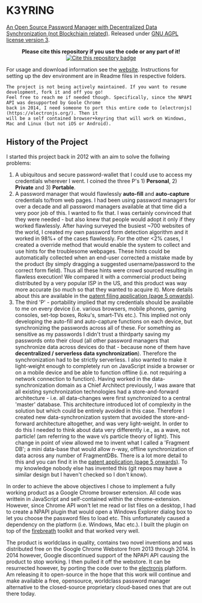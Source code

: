 # K3YRING
[An Open Source Password Manager with Decentralized Data Synchronization (not Blockchiain related)](http://www.untrix.com/w3/html/web.html).
Released under [GNU AGPL license version 3](http://www.gnu.org/licenses/agpl.txt).

<p align="center">
  <b>Please cite this repository if you use the code or any part of it!</b>
  <br />
  <a href="CITATION.cff">
    <img src="https://img.shields.io/badge/Cite%20this%20repository-blue" alt="Cite this repository badge" />
  </a>
</p>

For usage and download information see the [website](http://www.untrix.com/w3/html/web.html). Instructions for setting up the dev environment are in Readme files in respective folders.
```
The project is not being actively maintained. If you want to resume development, fork it and off you go!
Feel free to reach me if needed though. Specifically, since the NPAPI API was desupported by Goole Chrome
back in 2014, I need someone to port this entire code to [electronjs](https://electronjs.org/). Then it
will be a self contained browser+keyring that will work on Windows, Mac and Linux (but not iOS or Android).
```

## History of the Project
I started this project back in 2012 with an aim to solve the follwing problems:
1. A ubiquitous and secure password-wallet that I could use to access my credentials wherever I went. I coined the three P's 1) **Personal**, 2) **Private** and 3) **Portable**.
1. A password manager that would flawlessly **auto-fill** and **auto-capture** credentials to/from web pages. I had been using password managers for over a decade and all password managers available at that time did a very poor job of this. I wanted to fix that. I was certainly convinced that they were needed - but also knew that people would adopt it only if they worked flawlessly. After having surveyed the busiest ~700 websites of the world, I created my own password form detection algorithm and it worked in 98%+ of the cases flawlessly. For the other <2% cases, I created a override method that would enable the system to collect and use hints for the troublesome webpages. These hints could be automatically collected when an end-user corrected a mistake made by the product (by simply dragging a suggested username/password to the correct form field). Thus all these hints were crowd sourced resulting in flawless execution! We compared it with a commercial product being distributed by a very popular ISP in the US, and this product was way more accurate (so much so that they wanted to acquire it). More details about this are available in the [patent filing application (page 5 onwards)](docs/DND_patent.pdf).
1. The third 'P' - portability implied that my credentials should be available to me on every device (i.e. various browsers, mobile phones, gaming consoles, set-top boxes, Roku's, smart-TVs etc.). This implied not only developing the auto-fill and auto-capture functions on each device, but synchronizing the passwords across all of these. For something as sensitive as my passwords I didn't trust a thirdparty saving my passwords onto their cloud (all other password managers that synchronize data across devices do that - because none of them have **decentralized / serverless data synchronization**). Therefore the synchronization had to be strictly serverless. I also wanted to make it light-weight enough to completely run on JavaScript inside a browser or on a mobile device and be able to function offline (i.e. not requiring a network connection to function). Having worked in the data-synchronization domain as a Chief Architect previously, I was aware that all existing synchronization technologies had a store-and-forward architecture - i.e. all data-changes were first synchronized to a central 'master' database. This architecture introduced lot of complexity in the solution but which could be entirely avoided in this case. Therefore I created new data-synchronization system that avoided the store-and-forward architecture altogether, and was very light-weight. In order to do this I needed to think about data very differently i.e., as a wave, not particle! (am referring to the wave v/s particle theory of light). This change in point of view allowed me to invent what I called a 'Fragment DB'; a mini data-base that would allow n-way, offline synchronization of data across any number of FragmentDBs. There is a lot more detail to this and you can find it in the [patent application (page 5 onwards)](docs/FDB_patent.pdf). To my knowledge nobody else has invented this (git repos may have a similar design but I haven't checked so I don't know).

In order to achieve the above objectives I chose to implement a fully working product as a Google Chrome browser extension. All code was writtein in JavaScript and self-contained within the chrome-extension. However, since Chrome API won't let me read or list files on a desktop, I had to create a NPAPI plugin that would open a Windows Explorer dialog box to let you choose the password files to load etc. This unfortunately caused a dependency on the platform (i.e. Windows, Mac etc.). I built the plugin on top of the [firebreath](http://www.firebreath.org/) toolkit and that worked very well. 

The product is worldclass in quality, contains two novel inventions and was distributed free on the Google Chrome Webstore from 2013 through 2014. In 2014 however, Google discontinued support of the NPAPI API causing the product to stop working. I then pulled it off the webstore. It can be resurrected however, by porting the code over to the [electronjs](https://electronjs.org/) platform. Am releasing it to open-source in the hope that this work will continue and make available a free, opensource, worldclass password manager alternative to the closed-source proprietary cloud-based ones that are out there today.
